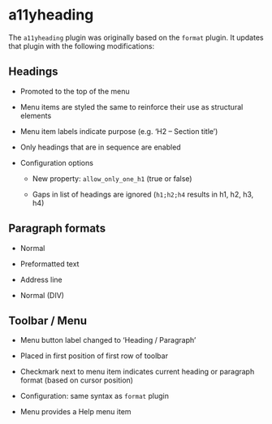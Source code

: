 # a11yheading

The `a11yheading` plugin was originally based on the `format` plugin.
It updates that plugin with the following modifications:

## Headings

* Promoted to the top of the menu

* Menu items are styled the same to reinforce their use as structural elements

* Menu item labels indicate purpose (e.g. ‘H2 – Section title’)

* Only headings that are in sequence are enabled

* Configuration options

  * New property: `allow_only_one_h1` (true or false)

  * Gaps in list of headings are ignored (`h1;h2;h4` results in h1, h2, h3, h4)

## Paragraph formats

* Normal

* Preformatted text

* Address line

* Normal (DIV)

## Toolbar / Menu

* Menu button label changed to ‘Heading / Paragraph’

* Placed in first position of first row of toolbar

* Checkmark next to menu item indicates current heading or paragraph format (based on cursor position)

* Configuration: same syntax as `format` plugin

* Menu provides a Help menu item
